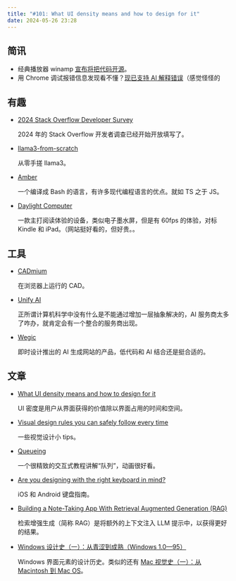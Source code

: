 ```yaml
---
title: "#101: What UI density means and how to design for it"
date: 2024-05-26 23:28
---
```




## 简讯

- 经典播放器 winamp [宣布将把代码开源](https://about.winamp.com/press/article/winamp-open-source-code)。
- 用 Chrome 调试报错信息发现看不懂？[现已支持 AI 解释错误](https://developer.chrome.com/docs/devtools/console/understand-messages)（感觉怪怪的

## 有趣

- [2024 Stack Overflow Developer Survey](https://stackoverflow.az1.qualtrics.com/jfe/form/SV_6rJVT6XXsfTo1JI)
  
    2024 年的 Stack Overflow 开发者调查已经开始开放填写了。
    
- [llama3-from-scratch](https://github.com/naklecha/llama3-from-scratch)
  
    从零手搓 llama3。 
    
- [Amber](https://amber-lang.com/)
  
    一个编译成 Bash 的语言，有许多现代编程语言的优点。就如 TS 之于 JS。
    
- [Daylight Computer](https://daylightcomputer.com/product)
  
    一款主打阅读体验的设备，类似电子墨水屏，但是有 60fps 的体验，对标 Kindle 和 iPad。（网站挺好看的，但好贵。。
    

## 工具

- [CADmium](https://github.com/CADmium-Co/CADmium)
  
    在浏览器上运行的 CAD。
    
- [Unify AI](https://unify.ai/)
  
    正所谓计算机科学中没有什么是不能通过增加一层抽象解决的，AI 服务商太多了咋办，就肯定会有一个整合的服务商出现。
    
- [Wegic](https://wegic.ai/)
  
    即时设计推出的 AI 生成网站的产品，低代码和 AI 结合还是挺合适的。
    

## 文章

- [What UI density means and how to design for it](https://matthewstrom.com/writing/ui-density/)
  
    UI 密度是用户从界面获得的价值除以界面占用的时间和空间。
    
- [Visual design rules you can safely follow every time](https://anthonyhobday.com/sideprojects/saferules/)
  
    一些视觉设计小 tips。
    
- [Queueing](https://encore.dev/blog/queueing)
  
    一个很精致的交互式教程讲解“队列”，动画很好看。
    
- [Are you designing with the right keyboard in mind?](https://uxdesign.cc/are-you-designing-with-the-right-keyboard-ab2f02df42b6)
  
    iOS 和 Android 键盘指南。
    
- [Building a Note-Taking App With Retrieval Augmented Generation (RAG)](https://thecodebarbarian.com/building-a-note-taking-app-with-rag.html)
  
    检索增强生成（简称 RAG）是将额外的上下文注入 LLM 提示中，以获得更好的结果。
    
- [Windows 设计史（一）：从青涩到成熟（Windows 1.0—95）](https://sspai.com/post/87835)
  
    Windows 界面元素的设计历史。类似的还有 [Mac 视觉史（一）：从 Macintosh 到 Mac OS](https://sspai.com/post/60484)。